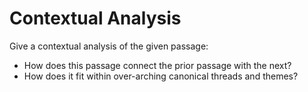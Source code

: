 # Contextual Analysis

Give a contextual analysis of the given passage:
* How does this passage connect the prior passage with the next?
* How does it fit within over-arching canonical threads and themes?

